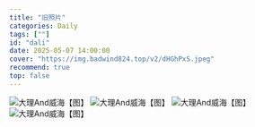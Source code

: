 ```yaml
---
title: "旧照片"
categories: Daily
tags: [""]
id: "dali"
date: 2025-05-07 14:00:00
cover: "https://img.badwind824.top/v2/dHGhPxS.jpeg"
recommend: true
top: false
---
```

<img alt="大理And威海【图】" src="https://img.badwind824.top/v2/LJLhewV.jpeg" data-vh-lz-src="https://img.badwind824.top/v2/LJLhewV.jpeg" class="vh-article-img entered loaded" data-ll-status="loaded">
<img alt="大理And威海【图】" src="https://img.badwind824.top/v2/GX5pPEP.jpeg" data-vh-lz-src="https://img.badwind824.top/v2/GX5pPEP.jpeg" class="vh-article-img entered loaded" data-ll-status="loaded">
<img alt="大理And威海【图】" data-vh-lz-src="https://img.badwind824.top/v2/Hqob7Sr.jpeg" class="vh-article-img entered loaded" src="https://img.badwind824.top/v2/Hqob7Sr.jpeg" data-ll-status="loaded">
<img alt="大理And威海【图】" data-vh-lz-src="https://img.badwind824.top/v2/z2QXzV7.jpeg" class="vh-article-img entered loaded" src="https://img.badwind824.top/v2/z2QXzV7.jpeg" data-ll-status="loaded">